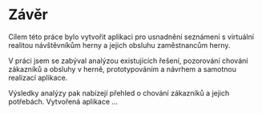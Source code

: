 # Závěr

Cílem této práce bylo vytvořit aplikaci pro usnadnění seznámení s virtuální realitou návštěvníkům herny a jejich obsluhu zaměstnancům herny.

V práci jsem se zabýval analýzou existujících řešení, pozorování chování zákazníků a obsluhy v herně, prototypováním a návrhem a samotnou realizací aplikace.

Výsledky analýzy pak nabízejí přehled o chování zákazníků a jejich potřebách. Vytvořená aplikace ...

